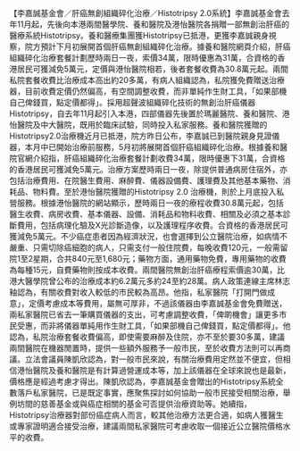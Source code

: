 【李嘉誠基金會／肝癌無創組織碎化治療／Histotripsy 2.0系統】李嘉誠基金會去年11月起，先後向本港兩間醫學院、養和醫院及港怡醫院各捐贈一部無創治肝癌的醫療系統Histotripsy。養和醫療集團獲Histotripsy已抵港，更獲李嘉誠親身視察，院方預計下月初展開首個肝癌無創組織碎化治療。據養和醫院網頁介紹，肝癌組織碎化治療套餐計劃歷時兩日一夜，索價34萬，限時優惠為31萬，合資格的香港居民可獲減免5萬元，定價與港怡醫院相若，後者套餐收費為30.8萬元起。兩間私院套餐收費比治療成本高出約20多萬，有病人組織認為，私院獲免費贈送治療器，目前收費定價仍然偏高，有空間調整收費，而非單純作生財工具，「如果部機自己俾錢買，點定價都得」。採用超聲波組織碎化技術的無創治肝癌儀器Histotripsy，自去年11月起引入本港，四部儀器先後置於瑪麗醫院、養和醫院、港怡醫院及中大醫院，既用於臨床試驗，同時投入私家服務。養和醫院獲贈的Histotripsy2.0治療機近月已抵港，院方昨日公布，李嘉誠已到醫院親身見證儀器，本月中已開始治療前服務，5月初將展開首個肝癌組織碎化治療。根據養和醫院官網介紹指，肝癌組織碎化治療套餐計劃收費34萬，限時優惠下31萬，合資格的香港居民可獲減免5萬元。治療方案歷時兩日一夜，除提供普通病房住宿外，亦包括治療費用、在院醫生費用、麻醉費、儀器設備費、護理費及其他基本藥物、消耗品、物料費。至於港怡醫院獲贈的Histotripsy 2.0 治療機，則於上月底投入私營服務。根據港怡醫院的網站顯示，歷時兩日一夜的療程收費30.8萬元起，包括醫生收費、病房收費、基本儀器、設備、消耗品和物料收費、相關及必須之基本診斷費用，包括病理化驗及X光診斷造像，以及護理程序收費。合資格的香港居民可獲減免5萬元。不少癌症患者因為經濟狀況，也會選擇到公立醫院治療，如病情不嚴重、只需切除癌細胞的病人，只需支付一般住院費，每晚收費120元，一般需留院1至2星期，合共840元至1,680元；藥物方面，通用藥物免費，專用藥物的收費為每種15元，自費藥物則按成本收費。兩間醫院無創治肝癌療程索價逾30萬，比港大醫學院曾公布的治療成本約6.2萬元多約24至約28萬。病人政策連線主席林志釉認為，有關收費對收入較低的市民較為高昂。他指，私家醫院「打開門做成意」，定價考慮成本等費用，屬無可厚非，不過該儀器由李嘉誠基金會免費贈送，兩私家醫院已省去一筆購買儀器的支出，可考慮調整收費，「俾啲機會」讓更多市民受惠，而非將儀器單純用作生財工具，「如果部機自己俾錢買，點定價都得」。他認為，私院治療套餐收費偏高，即使需要麻醉及住院，亦不至於要30多萬，建議兩間醫院在機器閒置時，提供一些額外服務予一般市民，至於收費方法則可以再商議。立法會議員陳凱欣認為，對一般市民來說，有關治療費用定然並不便宜，但相信港怡醫院及養和醫院是有計算過營運成本等，加上該儀器在全球來說也是最新，價格應是經過考慮才得出。陳凱欣認為，李嘉誠基金會贈出的Histotripsy系統全數落戶私家醫院，已是既定事實，應聚焦探討如何協助一般市民接受相關治療，舉例坊間的慈善基金或與癌症相關的基金可否提供治療資助等。她續指，Histotripsy治療器對部份癌症病人而言，較其他治療方法更合適，如病人獲醫生或專家證明適合接受治療，建議兩間私家醫院可考慮收取一個接近公立醫院價格水平的收費。